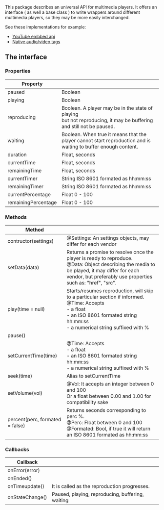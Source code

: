 This package describes an universal API for multimedia players. It offers an interface ( as well a base class ) to write wrappers around different multimedia players, so they may be more easily interchanged.

See these implementations for example:

- [YouTube embbed api](https://github.com/adinan-cenci/js-youtube-wrapper)
- [Native audio/video tags](https://github.com/adinan-cenci/js-html-multimedia-wrapper)

## The interface

### Properties

| Property            |                                                              |
| ------------------- | ------------------------------------------------------------ |
| paused              | Boolean                                                      |
| playing             | Boolean                                                      |
| reproducing         | Boolean. A player may be in the state of playing <br />but not reproducing, it may be buffering and still not be paused. |
| waiting             | Boolean. When true it means that the player cannot start reproduction and is waiting to buffer enough content. |
| duration            | Float, seconds                                               |
| currentTime         | Float, seconds                                               |
| remainingTime       | Float, seconds                                               |
| currentTimer        | String ISO 8601 formated as hh:mm:ss                         |
| remainingTimer      | String ISO 8601 formated as hh:mm:ss                         |
| currentPercentage   | Float 0 - 100                                                |
| remainingPercentage | Float 0 - 100                                                |

### Methods

| Method                          |                                                              |
| ------------------------------- | ------------------------------------------------------------ |
| contructor(settings)            | @Settings: An settings objects, may differ for each vendor   |
| setData(data)                   | Returns a promise to resolve once the player is ready to reproduce. <br />@Data: Object describing the media to be played, it may differ for each vendor, but preferably use properties such as: "href", "src". |
| play(time = null)               | Starts/resumes reproduction, will skip to a particular section if informed.<br />@Time: Accepts <br /> - a float <br /> - an ISO 8601 formated string hh:mm:ss <br /> - a numerical string suffixed with % |
| pause()                         |                                                              |
| setCurrentTime(time)            | @Time: Accepts <br /> - a float <br /> - an ISO 8601 formated string hh:mm:ss <br /> - a numerical string suffixed with % |
| seek(time)                      | Alias to setCurrentTime                                      |
| setVolume(vol)                  | @Vol: It accepts an integer between 0 and 100 <br /> Or a float between 0.00 and 1.00 for compatibility sake |
| percent(perc, formated = false) | Returns seconds corresponding to perc %. <br />@Perc: Float between 0 and 100 <br />@Formated: Bool, if true it will return an ISO 8601 formated as hh:mm:ss |

### Callbacks

| Callback        |                                                  |
| --------------- | ------------------------------------------------ |
| onError(error)  |                                                  |
| onEnded()       |                                                  |
| onTimeupdate()  | It is called as the reproduction progresses.     |
| onStateChange() | Paused, playing, reproducing, buffering, waiting |


